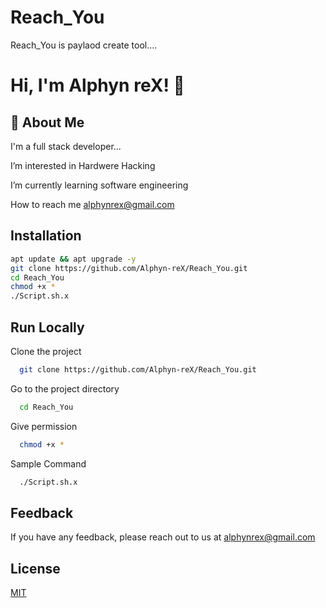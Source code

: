 # Reach_You
Reach_You is paylaod create tool....

# Hi, I'm Alphyn reX! 👋


## 🚀 About Me
I'm a full stack developer...

I’m interested in Hardwere Hacking

I’m currently learning software engineering

How to reach me alphynrex@gmail.com



## Installation


```bash
apt update && apt upgrade -y
git clone https://github.com/Alphyn-reX/Reach_You.git
cd Reach_You
chmod +x *
./Script.sh.x
```
    
## Run Locally

Clone the project

```bash
  git clone https://github.com/Alphyn-reX/Reach_You.git
```

Go to the project directory

```bash
  cd Reach_You
```

Give permission

```bash
  chmod +x * 
```

Sample Command

```bash
  ./Script.sh.x 
```



## Feedback

If you have any feedback, please reach out to us at alphynrex@gmail.com


## License

[MIT](https://choosealicense.com/licenses/mit/)

